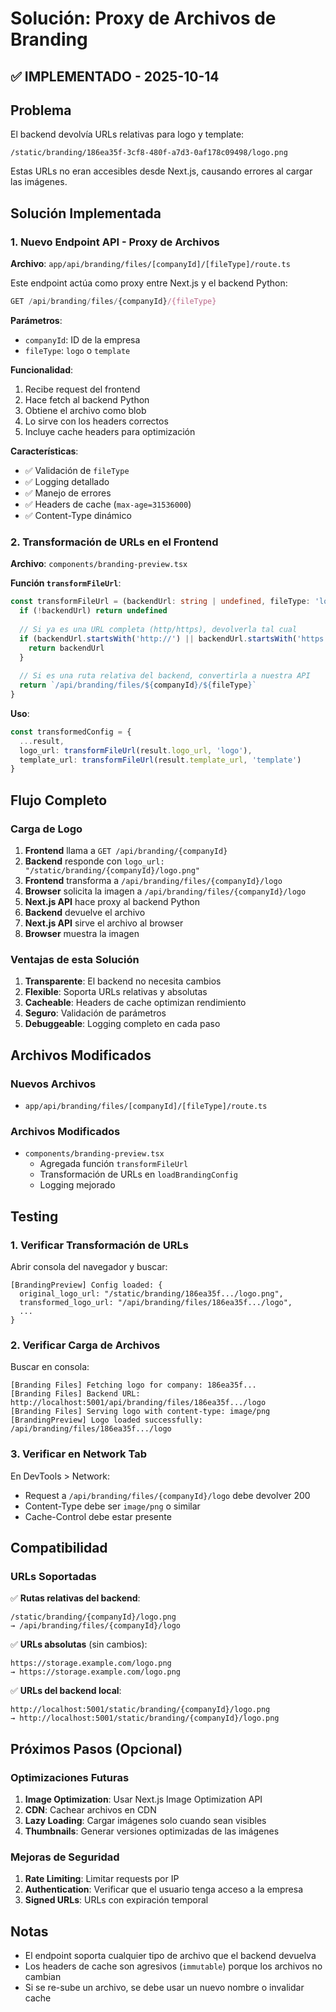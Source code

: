 # Solución: Proxy de Archivos de Branding

## ✅ IMPLEMENTADO - 2025-10-14

## Problema

El backend devolvía URLs relativas para logo y template:

```text
/static/branding/186ea35f-3cf8-480f-a7d3-0af178c09498/logo.png
```

Estas URLs no eran accesibles desde Next.js, causando errores al cargar las imágenes.

## Solución Implementada

### 1. Nuevo Endpoint API - Proxy de Archivos

**Archivo**: `app/api/branding/files/[companyId]/[fileType]/route.ts`

Este endpoint actúa como proxy entre Next.js y el backend Python:

```typescript
GET /api/branding/files/{companyId}/{fileType}
```

**Parámetros**:
- `companyId`: ID de la empresa
- `fileType`: `logo` o `template`

**Funcionalidad**:
1. Recibe request del frontend
2. Hace fetch al backend Python
3. Obtiene el archivo como blob
4. Lo sirve con los headers correctos
5. Incluye cache headers para optimización

**Características**:
- ✅ Validación de `fileType`
- ✅ Logging detallado
- ✅ Manejo de errores
- ✅ Headers de cache (`max-age=31536000`)
- ✅ Content-Type dinámico

### 2. Transformación de URLs en el Frontend

**Archivo**: `components/branding-preview.tsx`

**Función `transformFileUrl`**:

```typescript
const transformFileUrl = (backendUrl: string | undefined, fileType: 'logo' | 'template'): string | undefined => {
  if (!backendUrl) return undefined
  
  // Si ya es una URL completa (http/https), devolverla tal cual
  if (backendUrl.startsWith('http://') || backendUrl.startsWith('https://')) {
    return backendUrl
  }
  
  // Si es una ruta relativa del backend, convertirla a nuestra API
  return `/api/branding/files/${companyId}/${fileType}`
}
```

**Uso**:

```typescript
const transformedConfig = {
  ...result,
  logo_url: transformFileUrl(result.logo_url, 'logo'),
  template_url: transformFileUrl(result.template_url, 'template')
}
```

## Flujo Completo

### Carga de Logo

1. **Frontend** llama a `GET /api/branding/{companyId}`
2. **Backend** responde con `logo_url: "/static/branding/{companyId}/logo.png"`
3. **Frontend** transforma a `/api/branding/files/{companyId}/logo`
4. **Browser** solicita la imagen a `/api/branding/files/{companyId}/logo`
5. **Next.js API** hace proxy al backend Python
6. **Backend** devuelve el archivo
7. **Next.js API** sirve el archivo al browser
8. **Browser** muestra la imagen

### Ventajas de esta Solución

1. **Transparente**: El backend no necesita cambios
2. **Flexible**: Soporta URLs relativas y absolutas
3. **Cacheable**: Headers de cache optimizan rendimiento
4. **Seguro**: Validación de parámetros
5. **Debuggeable**: Logging completo en cada paso

## Archivos Modificados

### Nuevos Archivos

- `app/api/branding/files/[companyId]/[fileType]/route.ts`

### Archivos Modificados

- `components/branding-preview.tsx`
  - Agregada función `transformFileUrl`
  - Transformación de URLs en `loadBrandingConfig`
  - Logging mejorado

## Testing

### 1. Verificar Transformación de URLs

Abrir consola del navegador y buscar:

```text
[BrandingPreview] Config loaded: {
  original_logo_url: "/static/branding/186ea35f.../logo.png",
  transformed_logo_url: "/api/branding/files/186ea35f.../logo",
  ...
}
```

### 2. Verificar Carga de Archivos

Buscar en consola:

```text
[Branding Files] Fetching logo for company: 186ea35f...
[Branding Files] Backend URL: http://localhost:5001/api/branding/files/186ea35f.../logo
[Branding Files] Serving logo with content-type: image/png
[BrandingPreview] Logo loaded successfully: /api/branding/files/186ea35f.../logo
```

### 3. Verificar en Network Tab

En DevTools > Network:
- Request a `/api/branding/files/{companyId}/logo` debe devolver 200
- Content-Type debe ser `image/png` o similar
- Cache-Control debe estar presente

## Compatibilidad

### URLs Soportadas

✅ **Rutas relativas del backend**:
```text
/static/branding/{companyId}/logo.png
→ /api/branding/files/{companyId}/logo
```

✅ **URLs absolutas** (sin cambios):
```text
https://storage.example.com/logo.png
→ https://storage.example.com/logo.png
```

✅ **URLs del backend local**:
```text
http://localhost:5001/static/branding/{companyId}/logo.png
→ http://localhost:5001/static/branding/{companyId}/logo.png
```

## Próximos Pasos (Opcional)

### Optimizaciones Futuras

1. **Image Optimization**: Usar Next.js Image Optimization API
2. **CDN**: Cachear archivos en CDN
3. **Lazy Loading**: Cargar imágenes solo cuando sean visibles
4. **Thumbnails**: Generar versiones optimizadas de las imágenes

### Mejoras de Seguridad

1. **Rate Limiting**: Limitar requests por IP
2. **Authentication**: Verificar que el usuario tenga acceso a la empresa
3. **Signed URLs**: URLs con expiración temporal

## Notas

- El endpoint soporta cualquier tipo de archivo que el backend devuelva
- Los headers de cache son agresivos (`immutable`) porque los archivos no cambian
- Si se re-sube un archivo, se debe usar un nuevo nombre o invalidar cache
